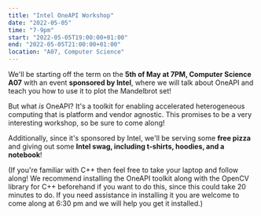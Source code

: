```yaml
---
title: "Intel OneAPI Workshop"
date: "2022-05-05"
time: "7-9pm"
start: "2022-05-05T19:00:00+01:00"
end: "2022-05-05T21:00:00+01:00"
location: "A07, Computer Science"
---
```


We'll be starting off the term on the **5th of May at 7PM, Computer Science A07** with an event **sponsored by Intel**, where we will talk about OneAPI and teach you how to use it to plot the Mandelbrot set!

But what _is_ OneAPI? It's a toolkit for enabling accelerated heterogeneous computing that is platform and vendor agnostic. This promises to be a very interesting workshop, so be sure to come along!

Additionally, since it's sponsored by Intel, we'll be serving some **free pizza** and giving out some **Intel swag, including t-shirts, hoodies, and a notebook**!

(If you're familiar with C++ then feel free to take your laptop and follow along! We recommend installing the OneAPI toolkit along with the OpenCV library for C++ beforehand if you want to do this, since this could take 20 minutes to do. If you need assistance in installing it you are welcome to come along at 6:30 pm and we will help you get it installed.)
